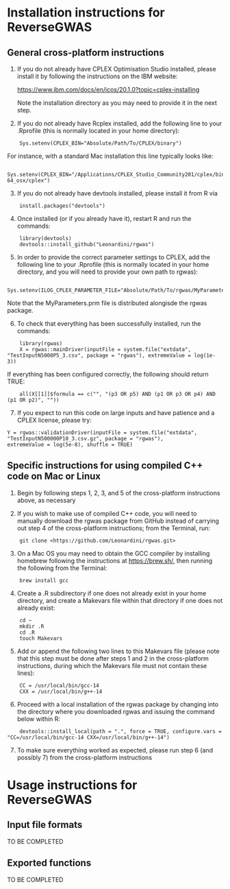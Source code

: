 # Installation instructions for ReverseGWAS

## General cross-platform instructions

1)  If you do not already have CPLEX Optimisation Studio installed, please install it by following the instructions on the IBM website:

    <https://www.ibm.com/docs/en/icos/20.1.0?topic=cplex-installing>

    Note the installation directory as you may need to provide it in the next step.

2)  If you do not already have Rcplex installed, add the following line to your .Rprofile (this is normally located in your home directory):

```         
    Sys.setenv(CPLEX_BIN="Absolute/Path/To/CPLEX/binary")
```

For instance, with a standard Mac installation this line typically looks like:

```         
    Sys.setenv(CPLEX_BIN="/Applications/CPLEX_Studio_Community201/cplex/bin/x86-64_osx/cplex")
```

3)  If you do not already have devtools installed, please install it from R via

```         
    install.packages("devtools")
```

4)  Once installed (or if you already have it), restart R and run the commands:

```         
    library(devtools)
    devtools::install_github("Leonardini/rgwas")
```

5)  In order to provide the correct parameter settings to CPLEX, add the following line to your .Rprofile (this is normally located in your home directory, and you will need to provide your own path to rgwas):

```         
    Sys.setenv(ILOG_CPLEX_PARAMETER_FILE="Absolute/Path/To/rgwas/MyParameters.prm")
```

Note that the MyParameters.prm file is distributed alongisde the rgwas package.

6)  To check that everything has been successfully installed, run the commands:

```         
    library(rgwas)
    X = rgwas::mainDriver(inputFile = system.file("extdata", "TestInputN5000P5_3.csv", package = "rgwas"), extremeValue = log(1e-3))
```

If everything has been configured correctly, the following should return TRUE:

```         
    all(X[[1]]$formula == c("", "(p3 OR p5) AND (p1 OR p3 OR p4) AND (p1 OR p2)", ""))
```

7)  If you expect to run this code on large inputs and have patience and a CPLEX license, please try:

```         
Y = rgwas::validationDriver(inputFile = system.file("extdata", "TestInputN500000P10_3.csv.gz", package = "rgwas"),
extremeValue = log(5e-8), shuffle = TRUE)
```

## Specific instructions for using compiled C++ code on Mac or Linux

1)  Begin by following steps 1, 2, 3, and 5 of the cross-platform instructions above, as necessary

2)  If you wish to make use of compiled C++ code, you will need to manually download the rgwas package from GitHub instead of carrying out step 4 of the cross-platform instructions; from the Terminal, run:

```         
    git clone <https://github.com/Leonardini/rgwas.git>
```

3)  On a Mac OS you may need to obtain the GCC compiler by installing homebrew following the instructions at <https://brew.sh/>, then running the following from the Terminal:

```         
    brew install gcc
```

4)  Create a .R subdirectory if one does not already exist in your home directory, and create a Makevars file within that directory if one does not already exist:

```         
    cd ~ 
    mkdir .R 
    cd .R
    touch Makevars
```

5)  Add or append the following two lines to this Makevars file (please note that this step must be done after steps 1 and 2 in the cross-platform instructions, during which the Makevars file must not contain these lines):

```         
    CC = /usr/local/bin/gcc-14
    CXX = /usr/local/bin/g++-14
```

6)  Proceed with a local installation of the rgwas package by changing into the directory where you downloaded rgwas and issuing the command below within R:

```         
    devtools::install_local(path = ".", force = TRUE, configure.vars = "CC=/usr/local/bin/gcc-14 CXX=/usr/local/bin/g++-14")
```

7)  To make sure everything worked as expected, please run step 6 (and possibly 7) from the cross-platform instructions

# Usage instructions for ReverseGWAS

## Input file formats

TO BE COMPLETED

## Exported functions

TO BE COMPLETED
